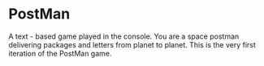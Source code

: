 # PostMan
A text - based game played in the console. You are a space postman delivering packages and letters from planet to planet. This is the very first iteration of the PostMan game.
